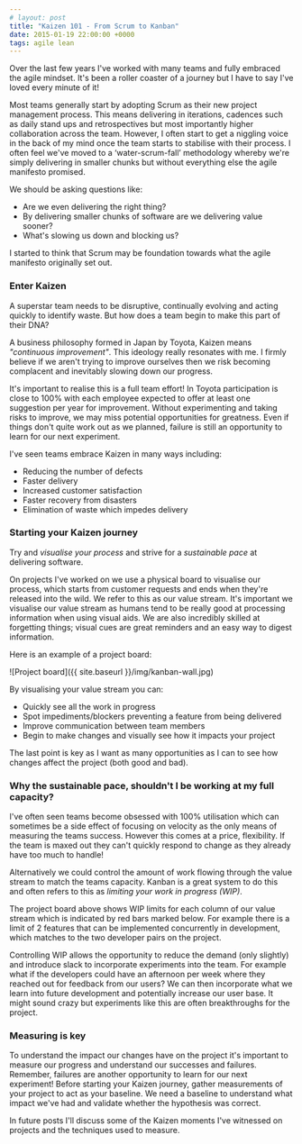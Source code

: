 ```yaml
---
# layout: post
title: "Kaizen 101 - From Scrum to Kanban"
date: 2015-01-19 22:00:00 +0000
tags: agile lean
---
```


Over the last few years I've worked with many teams and fully embraced the agile mindset.
It's been a roller coaster of a journey but I have to say I've loved every minute of it!

Most teams generally start by adopting Scrum as their new project management process.
This means delivering in iterations, cadences such as daily stand ups and retrospectives but most importantly higher collaboration across the team.
However, I often start to get a niggling voice in the back of my mind once the team starts to stabilise with their process.
I often feel we've moved to a ‘water-scrum-fall’ methodology whereby we're simply delivering in smaller chunks but without everything else the agile manifesto promised.

We should be asking questions like:

* Are we even delivering the right thing?
* By delivering smaller chunks of software are we delivering value sooner?
* What's slowing us down and blocking us?

I started to think that Scrum may be foundation towards what the agile manifesto originally set out.

### Enter Kaizen
A superstar team needs to be disruptive, continually evolving and acting quickly to identify waste.
But how does a team begin to make this part of their DNA?

A business philosophy formed in Japan by Toyota, Kaizen means *"continuous improvement"*.
This ideology really resonates with me. I firmly believe if we aren't trying to improve ourselves then we risk becoming complacent and inevitably slowing down our progress.

It's important to realise this is a full team effort! In Toyota participation is close to 100%
with each employee expected to offer at least one suggestion per year for improvement.
Without experimenting and taking risks to improve, we may miss potential opportunities for greatness.
Even if things don't quite work out as we planned, failure is still an opportunity to learn for our next experiment.

I've seen teams embrace Kaizen in many ways including:

* Reducing the number of defects
* Faster delivery
* Increased customer satisfaction
* Faster recovery from disasters
* Elimination of waste which impedes delivery

### Starting your Kaizen journey
Try and *visualise your process* and strive for a *sustainable pace* at delivering software.

On projects I've worked on we use a physical board to visualise our process, which starts from customer requests and ends when they're released into the wild.
We refer to this as our value stream. It's important we visualise our value stream as humans tend to be really good at processing information when using visual aids.
We are also incredibly skilled at forgetting things; visual cues are great reminders and an easy way to digest information.

Here is an example of a project board:

![Project board]({{ site.baseurl }}/img/kanban-wall.jpg)

By visualising your value stream you can:

* Quickly see all the work in progress
* Spot impediments/blockers preventing a feature from being delivered
* Improve communication between team members
* Begin to make changes and visually see how it impacts your project

The last point is key as I want as many opportunities as I can to see how changes affect the project (both good and bad).

### Why the sustainable pace, shouldn't I be working at my full capacity?
I've often seen teams become obsessed with 100% utilisation which can sometimes be a side effect of focusing on velocity as the only means of measuring the teams success.
However this comes at a price, flexibility. If the team is maxed out they can't quickly respond to change as they already have too much to handle!

Alternatively we could control the amount of work flowing through the value stream to match the teams capacity.
Kanban is a great system to do this and often refers to this as *limiting your work in progress (WIP)*.

The project board above shows WIP limits for each column of our value stream which is indicated by red bars marked below.
For example there is a limit of 2 features that can be implemented concurrently in development, which matches to the two developer pairs on the project.

Controlling WIP allows the opportunity to reduce the demand (only slightly) and introduce slack to incorporate experiments into the team.
For example what if the developers could have an afternoon per week where they reached out for feedback from our users?
We can then incorporate what we learn into future development and potentially increase our user base.
It might sound crazy but experiments like this are often breakthroughs for the project.

### Measuring is key
To understand the impact our changes have on the project it's important to measure our progress and understand our successes and failures.
Remember, failures are another opportunity to learn for our next experiment!
Before starting your Kaizen journey, gather measurements of your project to act as your baseline.
We need a baseline to understand what impact we've had and validate whether the hypothesis was correct.

In future posts I'll discuss some of the Kaizen moments I've witnessed on projects and the techniques used to measure.
